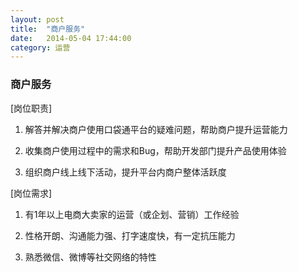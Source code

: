 ```yaml
---
layout: post
title:  "商户服务"
date:   2014-05-04 17:44:00
category: 运营
---
```

### 商户服务

[岗位职责]

1. 解答并解决商户使用口袋通平台的疑难问题，帮助商户提升运营能力

2. 收集商户使用过程中的需求和Bug，帮助开发部门提升产品使用体验

3. 组织商户线上线下活动，提升平台内商户整体活跃度

[岗位需求]

1. 有1年以上电商大卖家的运营（或企划、营销）工作经验

2. 性格开朗、沟通能力强、打字速度快，有一定抗压能力

3. 熟悉微信、微博等社交网络的特性